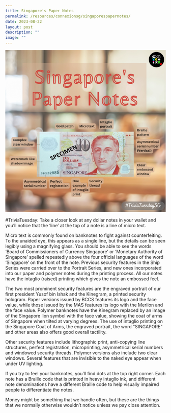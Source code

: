 ```yaml
---
title: Singapore's Paper Notes
permalink: /resources/connexionsg/singaporespapernotes/
date: 2023-08-22
layout: post
description: ""
image: ""
---
```

![](/images/connexionsg/2023/paper%20notes%20ig.PNG)

#TriviaTuesday: Take a closer look at any dollar notes in your wallet and you’ll notice that the ‘line’ at the top of a note is a line of micro text.

Micro text is commonly found on banknotes to fight against counterfeiting. To the unaided eye, this appears as a single line, but the details can be seen legibly using a magnifying glass. You should be able to see the words ‘Board of Commissioners of Currency Singapore’ or ‘Monetary Authority of Singapore’ spelled repeatedly above the four official languages of the word ‘Singapore’ on the front of the note.
Previous security features in the Ship Series were carried over to the Portrait Series, and new ones incorporated into our paper and polymer notes during the printing process. All our notes have the intaglio (raised) printing which gives the note an embossed feel.

The two most prominent security features are the engraved portrait of our first president Yusof bin Ishak and the Kinegram, a printed security hologram. Paper versions issued by BCCS features its logo and the face value, while those issued by the MAS features its logo with the Merlion and the face value. Polymer banknotes have the Kinegram replaced by an image of the Singapore lion symbol with the face value, showing the coat of arms of Singapore when tilted at varying degrees. The use of intaglio printing on the Singapore Coat of Arms, the engraved portrait, the word "SINGAPORE" and other areas also offers good overall tactility.

Other security features include lithographic print, anti-copying line structures, perfect registration, microprinting, asymmetrical serial numbers and windowed security threads. Polymer versions also include two clear windows. Several features that are invisible to the naked eye appear when under UV lighting.

If you try to feel your banknotes, you’ll find dots at the top right corner. Each note has a Braille code that is printed in heavy intaglio ink, and different note denominations have a different Braille code to help visually impaired people to differentiate the notes.

Money might be something that we handle often, but these are the things that we normally otherwise wouldn’t notice unless we pay close attention.